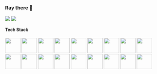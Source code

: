 ### Ray there 👋

<div>
  <img align="center" src="https://github-readme-stats.vercel.app/api?username=ray-itech&count_private=true&show_icons=true&theme=dark&line_height=40" />
  <img align="center" src="https://github-readme-stats.vercel.app/api/top-langs/?username=ray-itech&theme=dark" />
</div>

#### Tech Stack

<code><a target="_blank"><img height="50" src="https://www.vectorlogo.zone/logos/amazon_aws/amazon_aws-ar21.svg"></a></code>
<code><a target="_blank"><img height="50" src="https://www.vectorlogo.zone/logos/nodejs/nodejs-ar21.svg"></a></code>
<code><a target="_blank"><img height="50" src="https://www.vectorlogo.zone/logos/expressjs/expressjs-ar21.svg"></a></code>
<code><a target="_blank"><img height="50" src="https://www.vectorlogo.zone/logos/laravel/laravel-ar21.svg"></a></code>
<code><a target="_blank"><img height="50" src="https://www.vectorlogo.zone/logos/vuejs/vuejs-ar21.svg"></a></code>
<code><a target="_blank"><img height="50" src="https://www.vectorlogo.zone/logos/nuxtjs/nuxtjs-ar21.svg"></a></code>
<code><a target="_blank"><img height="50" src="https://www.vectorlogo.zone/logos/php/php-ar21.svg"></a></code>
<code><a target="_blank"><img height="50" src="https://www.vectorlogo.zone/logos/symfony/symfony-ar21.svg"></a></code>
<code><a target="_blank"><img height="50" src="https://www.vectorlogo.zone/logos/docker/docker-official.svg"></a></code>
<code><a target="_blank"><img height="50" src="https://www.vectorlogo.zone/logos/jenkins/jenkins-ar21.svg"></a></code>
<code><a target="_blank"><img height="50" src="https://www.vectorlogo.zone/logos/reactjs/reactjs-ar21.svg"></a></code>
<code><a target="_blank"><img height="50" src="https://www.vectorlogo.zone/logos/openapis/openapis-ar21.svg"></a></code>
<code><a target="_blank"><img height="50" src="https://www.vectorlogo.zone/logos/fastly/fastly-ar21.svg"></a></code>
<code><a target="_blank"><img height="50" src="https://www.vectorlogo.zone/logos/typescriptlang/typescriptlang-ar21.svg"></a></code>
<code><a target="_blank"><img height="50" src="https://www.vectorlogo.zone/logos/jestjsio/jestjsio-ar21.svg"></a></code>
<code><a target="_blank"><img height="50" src="https://www.vectorlogo.zone/logos/mysql/mysql-ar21.svg"></a></code>
<code><a target="_blank"><img height="50" src="https://www.vectorlogo.zone/logos/tailwindcss/tailwindcss-ar21.svg"></a></code>
<code><a target="_blank"><img height="50" src="https://www.vectorlogo.zone/logos/serverless/serverless-ar21.svg"></a></code>

